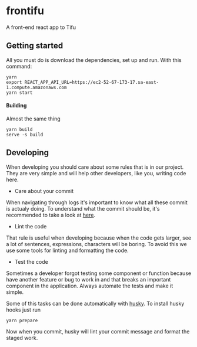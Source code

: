 # frontifu

A front-end react app to Tifu

## Getting started

All you must do is download the dependencies, set up and
run. With this command:

```
yarn
export REACT_APP_API_URL=https://ec2-52-67-173-17.sa-east-1.compute.amazonaws.com
yarn start
```

#### Building

Almost the same thing

```
yarn build
serve -s build
```

## Developing

When developing you should care about some rules that is
in our project. They are very simple and will help other
developers, like you, writing code here.

- Care about your commit

When navigating through logs it's important to know what all these
commit is actualy doing. To understand what the commit should be,
it's recommended to take a look at [here](COMMITING.md).

- Lint the code

That rule is useful when developing because when the code gets larger,
see a lot of sentences, expressions, characters will be boring. To avoid
this we use some tools for linting and formatting the code.

- Test the code

Sometimes a developer forgot testing some component or function because
have another feature or bug to work in and that breaks an important
component in the application. Always automate the tests and make it
simple.

Some of this tasks can be done automatically with [husky](https://www.npmjs.com/package/husky).
To install husky hooks just run

```
yarn prepare
```

Now when you commit, husky will lint your commit message and format
the staged work.

